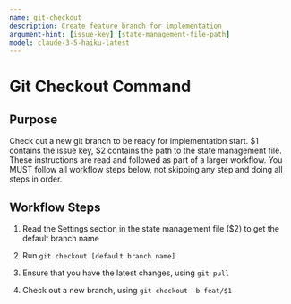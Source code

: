 ```yaml
---
name: git-checkout
description: Create feature branch for implementation
argument-hint: [issue-key] [state-management-file-path]
model: claude-3-5-haiku-latest
---
```


# Git Checkout Command

## Purpose

Check out a new git branch to be ready for implementation start.
$1 contains the issue key, $2 contains the path to the state management file.
These instructions are read and followed as part of a larger workflow.
You MUST follow all workflow steps below, not skipping any step and doing all steps in order.

## Workflow Steps

1. Read the Settings section in the state management file ($2) to get the default branch name

2. Run `git checkout [default branch name]`

3. Ensure that you have the latest changes, using `git pull`

4. Check out a new branch, using `git checkout -b feat/$1`
